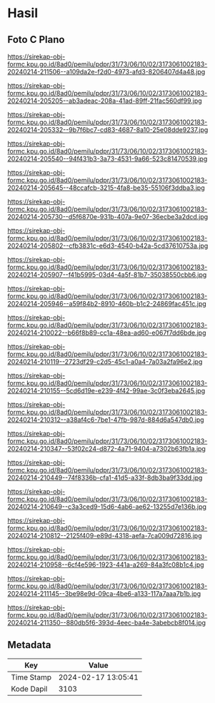 # Hasil

## Foto C Plano

https://sirekap-obj-formc.kpu.go.id/8ad0/pemilu/pdpr/31/73/06/10/02/3173061002183-20240214-211506--a109da2e-f2d0-4973-afd3-8206407d4a48.jpg

https://sirekap-obj-formc.kpu.go.id/8ad0/pemilu/pdpr/31/73/06/10/02/3173061002183-20240214-205205--ab3adeac-208a-41ad-89ff-21fac560df99.jpg

https://sirekap-obj-formc.kpu.go.id/8ad0/pemilu/pdpr/31/73/06/10/02/3173061002183-20240214-205332--9b7f6bc7-cd83-4687-8a10-25e08dde9237.jpg

https://sirekap-obj-formc.kpu.go.id/8ad0/pemilu/pdpr/31/73/06/10/02/3173061002183-20240214-205540--94f431b3-3a73-4531-9a66-523c81470539.jpg

https://sirekap-obj-formc.kpu.go.id/8ad0/pemilu/pdpr/31/73/06/10/02/3173061002183-20240214-205645--48ccafcb-3215-4fa8-be35-55106f3ddba3.jpg

https://sirekap-obj-formc.kpu.go.id/8ad0/pemilu/pdpr/31/73/06/10/02/3173061002183-20240214-205730--d5f6870e-931b-407a-9e07-36ecbe3a2dcd.jpg

https://sirekap-obj-formc.kpu.go.id/8ad0/pemilu/pdpr/31/73/06/10/02/3173061002183-20240214-205802--cfb3831c-e6d3-4540-b42a-5cd37610753a.jpg

https://sirekap-obj-formc.kpu.go.id/8ad0/pemilu/pdpr/31/73/06/10/02/3173061002183-20240214-205907--f41b5995-03d4-4a5f-81b7-35038550cbb6.jpg

https://sirekap-obj-formc.kpu.go.id/8ad0/pemilu/pdpr/31/73/06/10/02/3173061002183-20240214-205946--a59f84b2-8910-460b-b1c2-24869fac451c.jpg

https://sirekap-obj-formc.kpu.go.id/8ad0/pemilu/pdpr/31/73/06/10/02/3173061002183-20240214-210022--b66f8b89-cc1a-48ea-ad60-e067f7dd6bde.jpg

https://sirekap-obj-formc.kpu.go.id/8ad0/pemilu/pdpr/31/73/06/10/02/3173061002183-20240214-210119--2723df29-c2d5-45c1-a0a4-7a03a2fa96e2.jpg

https://sirekap-obj-formc.kpu.go.id/8ad0/pemilu/pdpr/31/73/06/10/02/3173061002183-20240214-210155--5cd6d19e-e239-4f42-99ae-3c0f3eba2645.jpg

https://sirekap-obj-formc.kpu.go.id/8ad0/pemilu/pdpr/31/73/06/10/02/3173061002183-20240214-210312--a38af4c6-7be1-47fb-987d-884d6a547db0.jpg

https://sirekap-obj-formc.kpu.go.id/8ad0/pemilu/pdpr/31/73/06/10/02/3173061002183-20240214-210347--53f02c24-d872-4a71-9404-a7302b63fb1a.jpg

https://sirekap-obj-formc.kpu.go.id/8ad0/pemilu/pdpr/31/73/06/10/02/3173061002183-20240214-210449--74f8336b-cfa1-41d5-a33f-8db3ba9f33dd.jpg

https://sirekap-obj-formc.kpu.go.id/8ad0/pemilu/pdpr/31/73/06/10/02/3173061002183-20240214-210649--c3a3ced9-15d6-4ab6-ae62-13255d7e136b.jpg

https://sirekap-obj-formc.kpu.go.id/8ad0/pemilu/pdpr/31/73/06/10/02/3173061002183-20240214-210812--2125f409-e89d-4318-aefa-7ca009d72816.jpg

https://sirekap-obj-formc.kpu.go.id/8ad0/pemilu/pdpr/31/73/06/10/02/3173061002183-20240214-210958--6cf4e596-1923-441a-a269-84a3fc08b1c4.jpg

https://sirekap-obj-formc.kpu.go.id/8ad0/pemilu/pdpr/31/73/06/10/02/3173061002183-20240214-211145--3be98e9d-09ca-4be6-a133-117a7aaa7b1b.jpg

https://sirekap-obj-formc.kpu.go.id/8ad0/pemilu/pdpr/31/73/06/10/02/3173061002183-20240214-211350--880db5f6-393d-4eec-ba4e-3abebcb8f014.jpg


## Metadata

| Key        | Value               |
| ---------- | ------------------- |
| Time Stamp | 2024-02-17 13:05:41 |
| Kode Dapil | 3103                |



